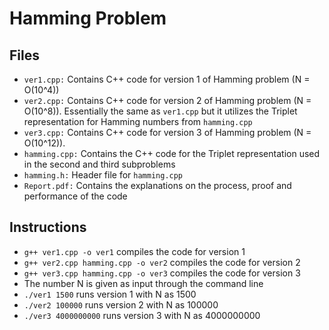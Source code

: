 # Hamming Problem

## Files

 - `ver1.cpp:` Contains C++ code for version 1 of Hamming problem (N = O(10^4))
 - `ver2.cpp:` Contains C++ code for version 2 of Hamming problem (N = O(10^8)). Essentially the same as `ver1.cpp` but it utilizes the Triplet representation for Hamming numbers from `hamming.cpp`
 - `ver3.cpp:` Contains C++ code for version 3 of Hamming problem (N = O(10^12)).
 - `hamming.cpp:` Contains the C++ code for the Triplet representation used in the second and third subproblems
 - `hamming.h:` Header file for `hamming.cpp`
 - `Report.pdf:` Contains the explanations on the process, proof and performance of the code

## Instructions

 - `g++ ver1.cpp -o ver1` compiles the code for version 1
 - `g++ ver2.cpp hamming.cpp -o ver2` compiles the code for version 2
 - `g++ ver3.cpp hamming.cpp -o ver3` compiles the code for version 3
 - The number N is given as input through the command line
 - `./ver1 1500` runs version 1 with N as 1500
 - `./ver2 100000` runs version 2 with N as 100000
 - `./ver3 4000000000` runs version 3 with N as 4000000000
